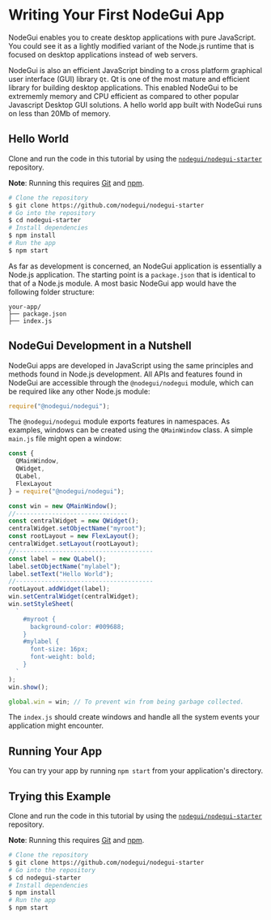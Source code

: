 # Writing Your First NodeGui App

NodeGui enables you to create desktop applications with pure JavaScript. You could see it
as a lightly modified variant of the Node.js runtime that is focused on desktop applications
instead of web servers.

NodeGui is also an efficient JavaScript binding to a cross platform graphical user interface
(GUI) library `Qt`. Qt is one of the most mature and efficient library for building desktop applications.
This enabled NodeGui to be extrememly memory and CPU efficient as compared to other popular Javascript Desktop GUI solutions. A hello world app built with NodeGui runs on less than 20Mb of memory.

## Hello World

Clone and run the code in this tutorial by using the
[`nodegui/nodegui-starter`][quick-start] repository.

**Note**: Running this requires [Git](https://git-scm.com) and [npm](https://www.npmjs.com/).

```sh
# Clone the repository
$ git clone https://github.com/nodegui/nodegui-starter
# Go into the repository
$ cd nodegui-starter
# Install dependencies
$ npm install
# Run the app
$ npm start
```

As far as development is concerned, an NodeGui application is essentially a
Node.js application. The starting point is a `package.json` that is identical
to that of a Node.js module. A most basic NodeGui app would have the following
folder structure:

```text
your-app/
├── package.json
├── index.js
```

## NodeGui Development in a Nutshell

NodeGui apps are developed in JavaScript using the same principles and methods
found in Node.js development. All APIs and features found in NodeGui are
accessible through the `@nodegui/nodegui` module, which can be required like any other
Node.js module:

```javascript
require("@nodegui/nodegui");
```

The `@nodegui/nodegui` module exports features in namespaces. As examples, windows can be created
using the `QMainWindow` class. A simple `main.js` file might open a window:

```javascript
const {
  QMainWindow,
  QWidget,
  QLabel,
  FlexLayout
} = require("@nodegui/nodegui");

const win = new QMainWindow();
//-------------------------------
const centralWidget = new QWidget();
centralWidget.setObjectName("myroot");
const rootLayout = new FlexLayout();
centralWidget.setLayout(rootLayout);
//--------------------------------------
const label = new QLabel();
label.setObjectName("mylabel");
label.setText("Hello World");
//--------------------------------------
rootLayout.addWidget(label);
win.setCentralWidget(centralWidget);
win.setStyleSheet(
  `
    #myroot {
      background-color: #009688;
    }
    #mylabel {
      font-size: 16px;
      font-weight: bold;
    }
  `
);
win.show();

global.win = win; // To prevent win from being garbage collected.
```

The `index.js` should create windows and handle all the system events your
application might encounter.

## Running Your App

You can try your app by running `npm start` from your application's
directory.

## Trying this Example

Clone and run the code in this tutorial by using the
[`nodegui/nodegui-starter`][quick-start] repository.

**Note**: Running this requires [Git](https://git-scm.com) and [npm](https://www.npmjs.com/).

```sh
# Clone the repository
$ git clone https://github.com/nodegui/nodegui-starter
# Go into the repository
$ cd nodegui-starter
# Install dependencies
$ npm install
# Run the app
$ npm start
```

[quick-start]: https://github.com/nodegui/nodegui-starter
